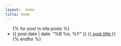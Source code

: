```yaml
---
layout:  home
title: Home
---
```


<html>
<head>
	<title>{{site.name}}</title>
	<link rel="stylesheet" type="text/css" href="css/style.css">
</head>

<body>
<section id="bgimage">
	<div class="container">
			<ul>
			  {% for post in site.posts %}
			  <li>
			<span>{{ post.date | date: "%B %e, %Y" }}</span> <a href="{{ post.url }}">{{ post.title }}</a>
			  </li>
			  {% endfor %}
			</ul>
	</div>
</section>

<section id="divider">
	<h1> </h1>
</section>
</body>
</html>

